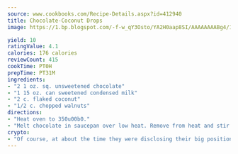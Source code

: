 ```yaml
---
source: www.cookbooks.com/Recipe-Details.aspx?id=412940
title: Chocolate-Coconut Drops
image: https://1.bp.blogspot.com/-f-w_qY3Osto/YA2H0aap8SI/AAAAAAAABg4/17myAO5s9b8JksYvWDXpYkaDlcY0g6k_gCLcBGAsYHQ/s296/3.png

yield: 10
ratingValue: 4.1
calories: 176 calories
reviewCount: 415
cookTime: PT0H
prepTime: PT31M
ingredients:
- "2 1 oz. sq. unsweetened chocolate"
- "1 15 oz. can sweetened condensed milk"
- "2 c. flaked coconut"
- "1/2 c. chopped walnuts"
directions:
- "Heat oven to 350u00b0."
- "Melt chocolate in saucepan over low heat. Remove from heat and stir in sweetened condensed milk, coconut and walnuts."
crypto:
- "Of course, at about the time they were disclosing their big position, Bitcoin started to crash."
---
```

